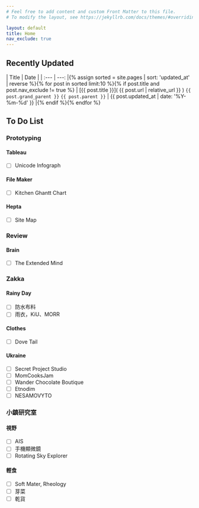 ```yaml
---
# Feel free to add content and custom Front Matter to this file.
# To modify the layout, see https://jekyllrb.com/docs/themes/#overriding-theme-defaults

layout: default
title: Home
nav_exclude: true
---
```

## Recently Updated

| Title      | Date     |
| :---       |     ---: |{% assign sorted = site.pages | sort: 'updated_at' | reverse %}{% for post in sorted limit:10 %}{% if post.title and post.nav_exclude != true %}
| [{{ post.title }}]( {{ post.url | relative_url }} ) `{{ post.grand_parent }}` `{{ post.parent }}` | {{ post.updated_at  | date: '%Y-%m-%d' }} |{% endif %}{% endfor %}

## To Do List

### Prototyping

#### Tableau

  - [ ] Unicode Infograph

#### File Maker

  - [ ] Kitchen Ghantt Chart

#### Hepta

  - [ ] Site Map

### Review

#### Brain

  - [ ] The Extended Mind

### Zakka

#### Rainy Day

  - [ ] 防水布料
  - [ ] 雨衣，KiU、MORR

#### Clothes

  - [ ] Dove Tail

#### Ukraine

  - [ ] Secret Project Studio
  - [ ] MomCooksJam
  - [ ] Wander Chocolate Boutique
  - [ ] Etnodim
  - [ ] NESAMOVYTO

### 小鎮研究室

#### 視野

  - [ ] AIS
  - [ ] 手機顯微鏡
  - [ ] Rotating Sky Explorer

#### 輕食

  - [ ] Soft Mater, Rheology
  - [ ] 芽菜
  - [ ] 乾貨
